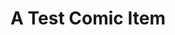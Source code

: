 ---
layout: comic
title: A Test Comic Item
hash: "000007"
slug: "7"
images: 
  - "/images/test/title.svg"
  - "/images/test/comic.svg"
  - "/images/test/comic.svg"
  - "/images/test/comic.svg"
  - "/images/test/comic.svg"
  - "/images/test/comic.svg"
  - "/images/test/comic.svg"
  - "/images/test/comic.svg"
  - "/images/test/comic.svg"
  - "/images/test/comic.svg"
  - "/images/test/comic.svg"
---